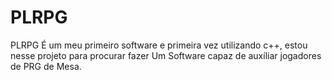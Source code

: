 # PLRPG
PLRPG É um meu primeiro software e primeira vez utilizando c++, estou nesse projeto para procurar fazer
Um Software capaz de auxíliar jogadores de PRG de Mesa.